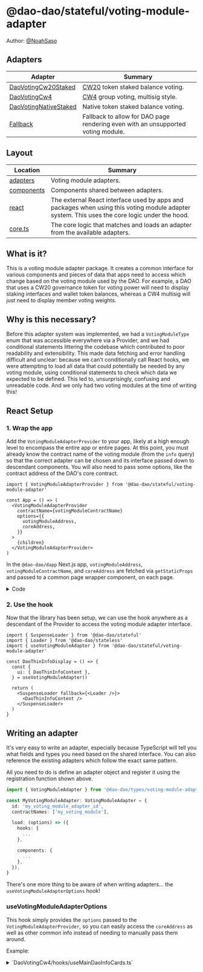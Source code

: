 # @dao-dao/stateful/voting-module-adapter

Author: [@NoahSaso](https://github.com/NoahSaso)

## Adapters

| Adapter                                                   | Summary                                                                                         |
| --------------------------------------------------------- | ----------------------------------------------------------------------------------------------- |
| [DaoVotingCw20Staked](./adapters/DaoVotingCw20Staked)     | [CW20](https://docs.cosmwasm.com/cw-plus/0.9.0/cw20/spec) token staked balance voting.          |
| [DaoVotingCw4](./adapters/DaoVotingCw4)                   | [CW4](https://docs.cosmwasm.com/cw-plus/0.9.0/cw4/cw4-group-spec) group voting, multisig style. |
| [DaoVotingNativeStaked](./adapters/DaoVotingNativeStaked) | Native token staked balance voting.                                                             |
| [Fallback](./adapters/Fallback)                           | Fallback to allow for DAO page rendering even with an unsupported voting module.                |

## Layout

| Location                   | Summary                                                                                                                                       |
| -------------------------- | --------------------------------------------------------------------------------------------------------------------------------------------- |
| [adapters](./adapters)     | Voting module adapters.                                                                                                                       |
| [components](./components) | Components shared between adapters.                                                                                                           |
| [react](./react)           | The external React interface used by apps and packages when using this voting module adapter system. This uses the core logic under the hood. |
| [core.ts](./core.ts)       | The core logic that matches and loads an adapter from the available adapters.                                                                 |

## What is it?

This is a voting module adapter package. It creates a common interface for
various components and pieces of data that apps need to access which change
based on the voting module used by the DAO. For example, a DAO that uses a CW20
governance token for voting power will need to display staking interfaces and
wallet token balances, whereas a CW4 multisig will just need to display member
voting weights.

## Why is this necessary?

Before this adapter system was implemented, we had a `VotingModuleType` enum
that was accessible everywhere via a Provider, and we had conditional statements
littering the codebase which contributed to poor readability and extensibility.
This made data fetching and error handling difficult and unclear: because we
can't conditionally call React hooks, we were attempting to load all data that
could potentially be needed by any voting module, using conditional statements
to check which data we expected to be defined. This led to, unsurprisingly,
confusing and unreadable code. And we only had two voting modules at the time of
writing this!

## React Setup

### **1. Wrap the app**

Add the `VotingModuleAdapterProvider` to your app, likely at a high enough level
to encompass the entire app or entire pages. At this point, you must already
know the contract name of the voting module (from the `info` query) so that the
correct adapter can be chosen and its interface passed down to descendant
components. You will also need to pass some options, like the contract address
of the DAO's core contract.

```tsx
import { VotingModuleAdapterProvider } from '@dao-dao/stateful/voting-module-adapter'

const App = () => (
  <VotingModuleAdapterProvider
    contractName={votingModuleContractName}
    options={{
      votingModuleAddress,
      coreAddress,
    }}
  >
    {children}
  </VotingModuleAdapterProvider>
)
```

In the `@dao-dao/dapp` Next.js app, `votingModuleAddress`,
`votingModuleContractName`, and `coreAddress` are fetched via `getStaticProps`
and passed to a common page wrapper component, on each page.

<details>
<summary>Code</summary>

```ts
const coreAddress = context.params.address as string

const cwClient = await cosmWasmClientRouter.connect(CHAIN_RPC_ENDPOINT)
const coreClient = new CwCoreV1QueryClient(cwClient, coreAddress)

const votingModuleAddress = await coreClient.votingModule()
const votingModuleContractName = (
  await cwClient.queryContractSmart(votingModuleAddress, {
    info: {},
  })
).info.contract
```

</details>

### **2. Use the hook**

Now that the library has been setup, we can use the hook anywhere as a
descendant of the Provider to access the voting module adapter interface.

```tsx
import { SuspenseLoader } from '@dao-dao/stateful'
import { Loader } from '@dao-dao/stateless'
import { useVotingModuleAdapter } from '@dao-dao/stateful/voting-module-adapter'

const DaoThinInfoDisplay = () => {
  const {
    ui: { DaoThinInfoContent },
  } = useVotingModuleAdapter()

  return (
    <SuspenseLoader fallback={<Loader />}>
      <DaoThinInfoContent />
    </SuspenseLoader>
  )
}
```

## Writing an adapter

It's very easy to write an adapter, especially because TypeScript will tell you
what fields and types you need based on the shared interface. You can also
reference the existing adapters which follow the exact same pattern.

All you need to do is define an adapter object and register it using the
registration function shown above.

```ts
import { VotingModuleAdapter } from '@dao-dao/types/voting-module-adapter'

const MyVotingModuleAdapter: VotingModuleAdapter = {
  id: 'my_voting_module_adapter_id',
  contractNames: ['my_voting_module'],

  load: (options) => ({
    hooks: {
      ...
    },

    components: {
      ...
    },
  }),
}
```

There's one more thing to be aware of when writing adapters... the
`useVotingModuleAdapterOptions` hook!

### **useVotingModuleAdapterOptions**

This hook simply provides the `options` passed to the
`VotingModuleAdapterProvider`, so you can easily access the `coreAddress` as
well as other common info instead of needing to manually pass them around.

Example:

<details>
<summary>`DaoVotingCw4/hooks/useMainDaoInfoCards.ts`</summary>

```tsx
import { PeopleAltOutlined } from '@mui/icons-material'
import { useTranslation } from 'react-i18next'

import { DaoInfoBarItem } from '@dao-dao/stateless'

// IMPORT HOOK:
import { useVotingModuleAdapterOptions } from '../../../react/context'
// OR:
// import { useVotingModuleAdapterOptions } from '@dao-dao/stateful/voting-module-adapter/react/context'

import { useVotingModule } from './useVotingModule'

export const useMainDaoInfoCards = (): DaoInfoBarItem[] => {
  const { t } = useTranslation()
  // USE HOOK TO GET `coreAddress` FROM OPTIONS:
  const { coreAddress } = useVotingModuleAdapterOptions()
  const { members } = useVotingModule(coreAddress, { fetchMembers: true })

  if (!members) {
    throw new Error(t('error.loadingData'))
  }

  return [
    {
      Icon: PeopleAltOutlined,
      label: t('title.members'),
      value: members.length,
    },
  ]
}
```

</details>
